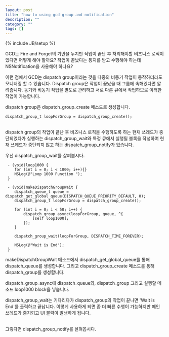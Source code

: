 ```yaml
---
layout: post
title: "how to using gcd group and notification"
description: ""
category: ""
tags: []
---
```

{% include JB/setup %}

GCD는 Fire and Forget의 기반을 두지만 작업이 끝난 후 처리해야할 비즈니스 로직이 있다면 어떻게 해야 할까요? 작업이 끝났다는 통지를 받고 수행해야 하는데 NSNotification을 사용해야 하나요?

이런 점에서 GCD는 dispatch group이라는 것을 다중의 비동기 작업이 동작하더라도 모니터링 할 수 있습니다. Dispatch group은 작업이 끝났을 때 그룹에 속해있다면 알려줍니다. 동기와 비동기 작업을 별도로 관리하고 서로 다른 큐에서 작업하므로 이러한 작업이 가능합니다.

dispatch group은 dispatch_group_create 메소드로 생성합니다.

	dispatch_group_t loopForGroup = dispatch_group_create();

<br/>
dispatch group의 작업이 끝난 후 비즈니스 로직을 수행하도록 하는 현재 쓰레드가 중단되었다가 실행하는 dispatch_group_wait와 특정 큐에서 실행될 블록을 작성하여 현재 쓰레드가 중단되지 않고 하는 dispatch_group_notify가 있습니다.

우선 dispatch_group_wait를 살펴봅시다.

	 - (void)loop1000 {
		for (int i = 0; i < 1000; i++){}
		NSLog(@"Loop 1000 Function ");
	 }

	 - (void)makeDispatchGroupWait {
	 	dispatch_queue_t queue = dispatch_get_global_queue(DISPATCH_QUEUE_PRIORITY_DEFAULT, 0);
 	    dispatch_group_t loopForGroup = dispatch_group_create();

 	    for (int i = 0; i < 50; i++) {
 	        dispatch_group_async(loopForGroup, queue, ^{
 	            [self loop1000];
 	        });
 	    }

 	    dispatch_group_wait(loopForGroup, DISPATCH_TIME_FOREVER);

 	    NSLog(@"Wait is End");
	 }

makeDispatchGroupWait 메소드에서 dispatch_get_global_queue를 통해 dispatch_queue를 생성합니다. 그리고 dispatch_group_create 메소드를 통해 dispatch_group를 생성합니다.

dispatch_group_async에 dispatch_queue와, dispatch_group 그리고 실행할 메소드 loop1000 block을 넣습니다.

dispatch_group_wait는 기다리다가 dispatch_group의 작업이 끝나면 'Wait is End'를 출력하고 끝납니다. 이렇게 사용하게 되면 좀 더 빠른 수행이 가능하지만 메인 쓰레드가 중지되고 UI 블럭이 발생하게 됩니다.

<br/>그렇다면 dispatch_group_notify를 살펴봅시다.


